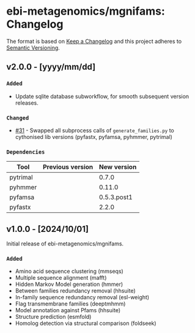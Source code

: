 # ebi-metagenomics/mgnifams: Changelog

The format is based on [Keep a Changelog](https://keepachangelog.com/en/1.0.0/)
and this project adheres to [Semantic Versioning](https://semver.org/spec/v2.0.0.html).

## v2.0.0 - [yyyy/mm/dd]

### `Added`

- Update sqlite database subworkflow, for smooth subsequent version releases.

### `Changed`

- [#31](https://github.com/EBI-Metagenomics/mgnifams/pull/31) - Swapped all subprocess calls of `generate_families.py` to cythonised lib versions (pyfastx, pyfamsa, pyhmmer, pytrimal)

### `Dependencies`

| Tool     | Previous version | New version |
| -------- | ---------------- | ----------- |
| pytrimal |                  | 0.7.0       |
| pyhmmer  |                  | 0.11.0      |
| pyfamsa  |                  | 0.5.3.post1 |
| pyfastx  |                  | 2.2.0       |

## v1.0.0 - [2024/10/01]

Initial release of ebi-metagenomics/mgnifams.

### `Added`

- Amino acid sequence clustering (mmseqs)
- Multiple sequence alignment (mafft)
- Hidden Markov Model generation (hmmer)
- Between families redundancy removal (hhsuite)
- In-family sequence redundancy removal (esl-weight)
- Flag transmembrane families (deeptmhmm)
- Model annotation against Pfams (hhsuite)
- Structure prediction (esmfold)
- Homolog detection via structural comparison (foldseek)
